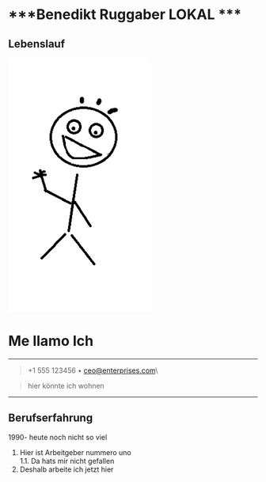 # ***Benedikt Ruggaber LOKAL ***

## **Lebenslauf**


![profilbild](unnamed.png)



# Me llamo Ich

----

> +1 555 123456  • ceo@enterprises.com\ 

> hier könnte ich wohnen

----

## Berufserfahrung
1990- heute noch nicht so viel


1. Hier ist Arbeitgeber nummero uno    
   1.1. Da hats mir nicht gefallen
2. Deshalb arbeite ich jetzt hier


